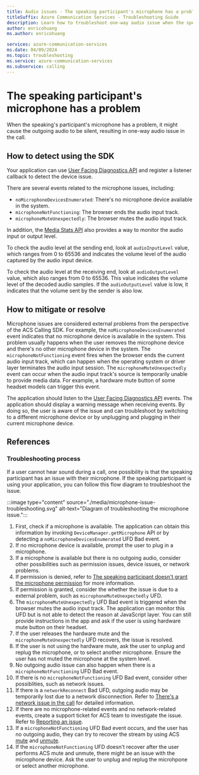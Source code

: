 ```yaml
---
title: Audio issues - The speaking participant's microphone has a problem
titleSuffix: Azure Communication Services - Troubleshooting Guide
description: Learn how to troubleshoot one-way audio issue when the speaking participant's microphone has a problem.
author: enricohuang
ms.author: enricohuang

services: azure-communication-services
ms.date: 04/09/2024
ms.topic: troubleshooting
ms.service: azure-communication-services
ms.subservice: calling
---
```


# The speaking participant's microphone has a problem
When the speaking's participant's microphone has a problem, it might cause the outgoing audio to be silent, resulting in one-way audio issue in the call.

## How to detect using the SDK
Your application can use [User Facing Diagnostics API](../../../../concepts/voice-video-calling/user-facing-diagnostics.md) and register a listener callback to detect the device issue.

There are several events related to the microphone issues, including:
* `noMicrophoneDevicesEnumerated`: There's no microphone device available in the system.
* `microphoneNotFunctioning`: The browser ends the audio input track.
* `microphoneMuteUnexpectedly`: The browser mutes the audio input track.

In addition, the [Media Stats API](../../../../concepts/voice-video-calling/media-quality-sdk.md) also provides a way to monitor the audio input or output level.

To check the audio level at the sending end, look at `audioInputLevel` value, which ranges from 0 to 65536 and indicates the volume level of the audio captured by the audio input device.

To check the audio level at the receiving end, look at `audioOutputLevel` value, which also ranges from 0 to 65536. This value indicates the volume level of the decoded audio samples.
If the `audioOutputLevel` value is low, it indicates that the volume sent by the sender is also low.

## How to mitigate or resolve
Microphone issues are considered external problems from the perspective of the ACS Calling SDK.
For example, the `noMicrophoneDevicesEnumerated` event indicates that no microphone device is available in the system.
This problem usually happens when the user removes the microphone device and there's no other microphone device in the system.
The `microphoneNotFunctioning` event fires when the browser ends the current audio input track,
which can happen when the operating system or driver layer terminates the audio input session.
The `microphoneMuteUnexpectedly` event can occur when the audio input track's source is temporarily unable to provide media data.
For example, a hardware mute button of some headset models can trigger this event.

The application should listen to the [User Facing Diagnostics API](../../../../concepts/voice-video-calling/user-facing-diagnostics.md) events.
The application should display a warning message when receiving events.
By doing so, the user is aware of the issue and can troubleshoot by switching to a different microphone device or by unplugging and plugging in their current microphone device.

## References
### Troubleshooting process
If a user cannot hear sound during a call, one possibility is that the speaking participant has an issue with their microphone.
If the speaking participant is using your application, you can follow this flow diagram to troubleshoot the issue.

:::image type="content" source="./media/microphone-issue-troubleshooting.svg" alt-text="Diagram of troubleshooting the microphone issue.":::

1. First, check if a microphone is available. The application can obtain this information by invoking `DeviceManager.getMicrophone` API or by detecting a `noMicrophoneDevicesEnumerated` UFD Bad event.
2. If no microphone device is available, prompt the user to plug in a microphone.
3. If a microphone is available but there is no outgoing audio, consider other possibilities such as permission issues, device issues, or network problems.
4. If permission is denied, refer to [The speaking participant doesn't grant the microphone permission](./microphone-permission.md) for more information.
5. If permission is granted, consider the whether the issue is due to a external problem, such as `microphoneMuteUnexpectedly` UFD.
6. The `microphoneMuteUnexpectedly` UFD Bad event is triggered when the browser mutes the audio input track. The application can monitor this UFD but is not able to detect the reason at JavaScript layer. You can still provide instructions in the app and ask if the user is using hardware mute button on their headset.
7. If the user releases the hardware mute and the `microphoneMuteUnexpectedly` UFD recovers, the issue is resolved.
8. If the user is not using the hardware mute, ask the user to unplug and replug the microphone, or to select another microphone. Ensure the user has not muted the microphone at the system level.
9. No outgoing audio issue can also happen when there is a `microphoneNotFunctioning` UFD Bad event.
10. If there is no `microphoneNotFunctioning` UFD Bad event, consider other possiblities, such as network issues.
11. If there is a `networkReconnect` Bad UFD, outgoing audio may be temporarily lost due to a network disconnection. Refer to [There's a network issue in the call](./network-issue.md) for detailed information.
12. If there are no microphone-related events and no network-related events, create a support ticket for ACS team to investigate the issue. Refer to [Reporting an issue](../general-troubleshooting-strategies/report-issue.md).
13. If a `microphoneNotFunctioning` UFD Bad event occurs, and the user has no outgoing audio, they can try to recover the stream by using ACS [mute](/javascript/api/azure-communication-services/@azure/communication-calling/call?view=azure-communication-services-js#@azure-communication-calling-call-mute) and [unmute](https://learn.microsoft.com/en-us/javascript/api/azure-communication-services/@azure/communication-calling/call?view=azure-communication-services-js#@azure-communication-calling-call-unmute).
14. If the `microphoneNotFunctioning` UFD doesn't recover after the user performs ACS mute and unmute, there might be an issue with the microphone device. Ask the user to unplug and replug the microhpone or select another microphone.

